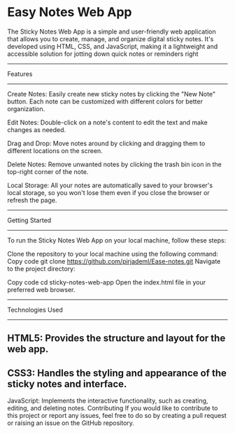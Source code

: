 # Easy Notes Web App
The Sticky Notes Web App is a simple and user-friendly web application that allows you to create, manage, and organize digital sticky notes. It's developed using HTML, CSS, and JavaScript, making it a lightweight and accessible solution for jotting down quick notes or reminders right
***


Features
***
Create Notes: Easily create new sticky notes by clicking the "New Note" button. Each note can be customized with different colors for better organization.

Edit Notes: Double-click on a note's content to edit the text and make changes as needed.

Drag and Drop: Move notes around by clicking and dragging them to different locations on the screen.

Delete Notes: Remove unwanted notes by clicking the trash bin icon in the top-right corner of the note.

Local Storage: All your notes are automatically saved to your browser's local storage, so you won't lose them even if you close the browser or refresh the page.
***

Getting Started
***
To run the Sticky Notes Web App on your local machine, follow these steps:

Clone the repository to your local machine using the following command:
Copy code
git clone https://github.com/pirjademl/Ease-notes.git
Navigate to the project directory:

Copy code
cd sticky-notes-web-app
Open the index.html file in your preferred web browser.


***
Technologies Used
***
HTML5: Provides the structure and layout for the web app.
---
CSS3: Handles the styling and appearance of the sticky notes and interface.
---
JavaScript: Implements the interactive functionality, such as creating, editing, and deleting notes.
Contributing
If you would like to contribute to this project or report any issues, feel free to do so by creating a pull request or raising an issue on the GitHub repository.




 

